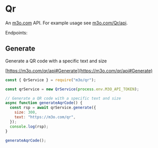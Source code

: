 # Qr

An [m3o.com](https://m3o.com) API. For example usage see [m3o.com/Qr/api](https://m3o.com/Qr/api).

Endpoints:

## Generate

Generate a QR code with a specific text and size

[https://m3o.com/qr/api#Generate](https://m3o.com/qr/api#Generate)

```js
const { QrService } = require("m3o/qr");

const qrService = new QrService(process.env.M3O_API_TOKEN);

// Generate a QR code with a specific text and size
async function generateAqrCode() {
  const rsp = await qrService.generate({
    size: 300,
    text: "https://m3o.com/qr",
  });
  console.log(rsp);
}

generateAqrCode();
```
